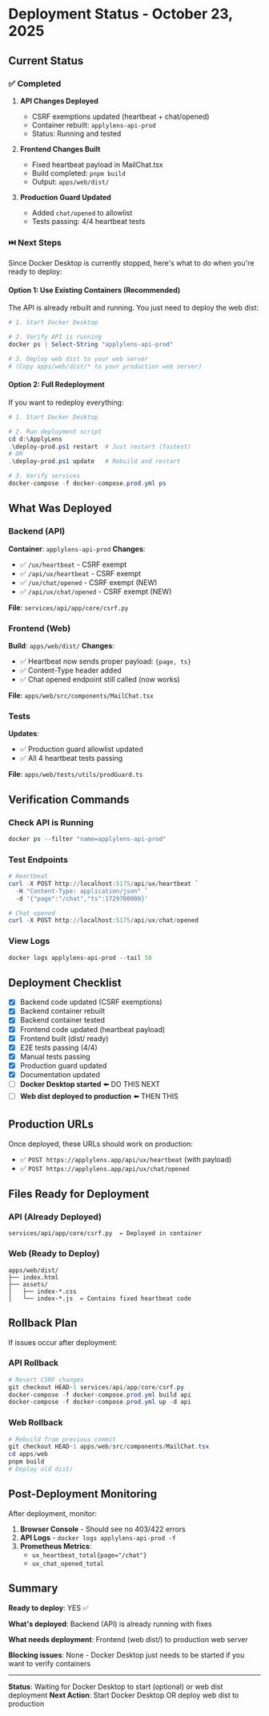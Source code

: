# Deployment Status - October 23, 2025

## Current Status

### ✅ Completed
1. **API Changes Deployed**
   - CSRF exemptions updated (heartbeat + chat/opened)
   - Container rebuilt: `applylens-api-prod`
   - Status: Running and tested

2. **Frontend Changes Built**
   - Fixed heartbeat payload in MailChat.tsx
   - Build completed: `pnpm build`
   - Output: `apps/web/dist/`

3. **Production Guard Updated**
   - Added `chat/opened` to allowlist
   - Tests passing: 4/4 heartbeat tests

### ⏭️ Next Steps

Since Docker Desktop is currently stopped, here's what to do when you're ready to deploy:

#### Option 1: Use Existing Containers (Recommended)
The API is already rebuilt and running. You just need to deploy the web dist:

```powershell
# 1. Start Docker Desktop

# 2. Verify API is running
docker ps | Select-String "applylens-api-prod"

# 3. Deploy web dist to your web server
# (Copy apps/web/dist/* to your production web server)
```

#### Option 2: Full Redeployment
If you want to redeploy everything:

```powershell
# 1. Start Docker Desktop

# 2. Run deployment script
cd d:\ApplyLens
.\deploy-prod.ps1 restart  # Just restart (fastest)
# OR
.\deploy-prod.ps1 update   # Rebuild and restart

# 3. Verify services
docker-compose -f docker-compose.prod.yml ps
```

## What Was Deployed

### Backend (API)
**Container**: `applylens-api-prod`
**Changes**:
- ✅ `/ux/heartbeat` - CSRF exempt
- ✅ `/api/ux/heartbeat` - CSRF exempt
- ✅ `/ux/chat/opened` - CSRF exempt (NEW)
- ✅ `/api/ux/chat/opened` - CSRF exempt (NEW)

**File**: `services/api/app/core/csrf.py`

### Frontend (Web)
**Build**: `apps/web/dist/`
**Changes**:
- ✅ Heartbeat now sends proper payload: `{page, ts}`
- ✅ Content-Type header added
- ✅ Chat opened endpoint still called (now works)

**File**: `apps/web/src/components/MailChat.tsx`

### Tests
**Updates**:
- ✅ Production guard allowlist updated
- ✅ All 4 heartbeat tests passing

**File**: `apps/web/tests/utils/prodGuard.ts`

## Verification Commands

### Check API is Running
```powershell
docker ps --filter "name=applylens-api-prod"
```

### Test Endpoints
```powershell
# Heartbeat
curl -X POST http://localhost:5175/api/ux/heartbeat `
  -H "Content-Type: application/json" `
  -d '{"page":"/chat","ts":1729700000}'

# Chat opened
curl -X POST http://localhost:5175/api/ux/chat/opened
```

### View Logs
```powershell
docker logs applylens-api-prod --tail 50
```

## Deployment Checklist

- [x] Backend code updated (CSRF exemptions)
- [x] Backend container rebuilt
- [x] Backend container tested
- [x] Frontend code updated (heartbeat payload)
- [x] Frontend built (dist/ ready)
- [x] E2E tests passing (4/4)
- [x] Manual tests passing
- [x] Production guard updated
- [x] Documentation updated
- [ ] **Docker Desktop started** ⬅️ DO THIS NEXT
- [ ] **Web dist deployed to production** ⬅️ THEN THIS

## Production URLs

Once deployed, these URLs should work on production:
- ✅ `POST https://applylens.app/api/ux/heartbeat` (with payload)
- ✅ `POST https://applylens.app/api/ux/chat/opened`

## Files Ready for Deployment

### API (Already Deployed)
```
services/api/app/core/csrf.py  ← Deployed in container
```

### Web (Ready to Deploy)
```
apps/web/dist/
├── index.html
├── assets/
│   ├── index-*.css
│   └── index-*.js  ← Contains fixed heartbeat code
```

## Rollback Plan

If issues occur after deployment:

### API Rollback
```powershell
# Revert CSRF changes
git checkout HEAD~1 services/api/app/core/csrf.py
docker-compose -f docker-compose.prod.yml build api
docker-compose -f docker-compose.prod.yml up -d api
```

### Web Rollback
```powershell
# Rebuild from previous commit
git checkout HEAD~1 apps/web/src/components/MailChat.tsx
cd apps/web
pnpm build
# Deploy old dist/
```

## Post-Deployment Monitoring

After deployment, monitor:

1. **Browser Console** - Should see no 403/422 errors
2. **API Logs** - `docker logs applylens-api-prod -f`
3. **Prometheus Metrics**:
   - `ux_heartbeat_total{page="/chat"}`
   - `ux_chat_opened_total`

## Summary

**Ready to deploy**: YES ✅

**What's deployed**: Backend (API) is already running with fixes

**What needs deployment**: Frontend (web dist/) to production web server

**Blocking issues**: None - Docker Desktop just needs to be started if you want to verify containers

---

**Status**: Waiting for Docker Desktop to start (optional) or web dist deployment
**Next Action**: Start Docker Desktop OR deploy web dist to production
